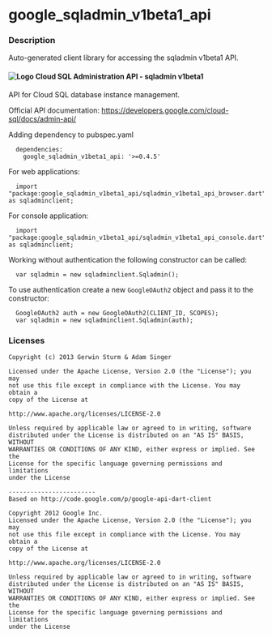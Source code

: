 # google_sqladmin_v1beta1_api

### Description

Auto-generated client library for accessing the sqladmin v1beta1 API.

#### ![Logo](http://www.google.com/images/icons/product/search-16.gif) Cloud SQL Administration API - sqladmin v1beta1

API for Cloud SQL database instance management.

Official API documentation: https://developers.google.com/cloud-sql/docs/admin-api/

Adding dependency to pubspec.yaml

```
  dependencies:
    google_sqladmin_v1beta1_api: '>=0.4.5'
```

For web applications:

```
  import "package:google_sqladmin_v1beta1_api/sqladmin_v1beta1_api_browser.dart" as sqladminclient;
```

For console application:

```
  import "package:google_sqladmin_v1beta1_api/sqladmin_v1beta1_api_console.dart" as sqladminclient;
```

Working without authentication the following constructor can be called:

```
  var sqladmin = new sqladminclient.Sqladmin();
```

To use authentication create a new `GoogleOAuth2` object and pass it to the constructor:


```
  GoogleOAuth2 auth = new GoogleOAuth2(CLIENT_ID, SCOPES);
  var sqladmin = new sqladminclient.Sqladmin(auth);
```

### Licenses

```
Copyright (c) 2013 Gerwin Sturm & Adam Singer

Licensed under the Apache License, Version 2.0 (the "License"); you may 
not use this file except in compliance with the License. You may obtain a 
copy of the License at

http://www.apache.org/licenses/LICENSE-2.0

Unless required by applicable law or agreed to in writing, software
distributed under the License is distributed on an "AS IS" BASIS, WITHOUT
WARRANTIES OR CONDITIONS OF ANY KIND, either express or implied. See the
License for the specific language governing permissions and limitations 
under the License

------------------------
Based on http://code.google.com/p/google-api-dart-client

Copyright 2012 Google Inc.
Licensed under the Apache License, Version 2.0 (the "License"); you may 
not use this file except in compliance with the License. You may obtain a
copy of the License at

http://www.apache.org/licenses/LICENSE-2.0

Unless required by applicable law or agreed to in writing, software
distributed under the License is distributed on an "AS IS" BASIS, WITHOUT
WARRANTIES OR CONDITIONS OF ANY KIND, either express or implied. See the
License for the specific language governing permissions and limitations 
under the License

```
